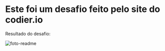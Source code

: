 # Este foi um desafio feito pelo site do codier.io

Resultado do desafio:

![foto-readme](https://user-images.githubusercontent.com/122464189/221668144-3948dd3c-7044-4ec0-a5ec-959091304f81.png)
